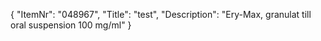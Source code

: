 {
  "ItemNr": "048967",
  "Title": "test",
  "Description": "Ery-Max, granulat till oral suspension 100 mg/ml"
}